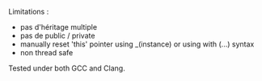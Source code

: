 Limitations :

- pas d'héritage multiple
- pas de public / private
- manually reset 'this' pointer using _(instance) or using with (...) syntax
- non thread safe

Tested under both GCC and Clang.
